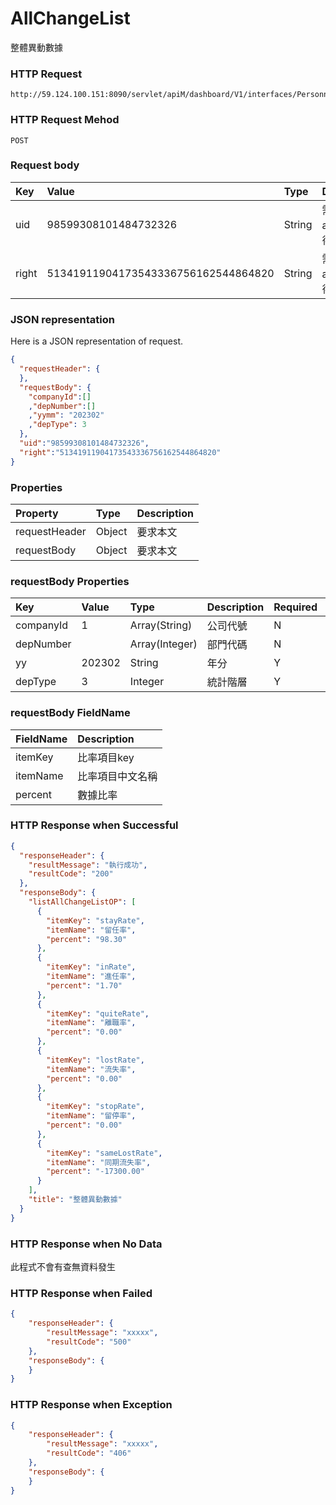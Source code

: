 # AllChangeList
整體異動數據

### HTTP Request
```
http://59.124.100.151:8090/servlet/apiM/dashboard/V1/interfaces/PersonnelChange/AllChangeList
```

### HTTP Request Mehod
```
POST
```

### Request body
| Key | Value | Type | Description |
|:----------|:-------------|:-----|:------------|
| uid | 98599308101484732326 | String | 需透過apiLogin取得
| right | 51341911904173543336756162544864820 | String | 需透過apiLogin取得 |

### JSON representation

Here is a JSON representation of request.
```json
{
  "requestHeader": {
  },
  "requestBody": {
    "companyId":[]
    ,"depNumber":[]
    ,"yymm": "202302"
    ,"depType": 3
  },
  "uid":"98599308101484732326",
  "right":"51341911904173543336756162544864820"
}
```

### Properties
| Property | Type | Description |
|:---------|:-----|:------------|
| requestHeader | Object | 要求本文 |
| requestBody | Object | 要求本文 |

### requestBody Properties
| Key | Value | Type | Description | Required | Format |
|:----------|:-------------|:-----|:------------|:------------|:------------|
| companyId | 1 | Array(String) | 公司代號 | N | n/a |
| depNumber |  | Array(Integer) | 部門代碼 | N | n/a |
| yy | 202302 | String | 年分 | Y | YYYY |
| depType | 3 | Integer | 統計階層 | Y | n/a |

### requestBody FieldName
| FieldName | Description |
|:----------|:-------------|
| itemKey | 比率項目key |
| itemName | 比率項目中文名稱 |
| percent | 數據比率 |


### HTTP Response when Successful
```json
{
  "responseHeader": {
    "resultMessage": "執行成功",
    "resultCode": "200"
  },
  "responseBody": {
    "listAllChangeListOP": [
      {
        "itemKey": "stayRate",
        "itemName": "留任率",
        "percent": "98.30"
      },
      {
        "itemKey": "inRate",
        "itemName": "進任率",
        "percent": "1.70"
      },
      {
        "itemKey": "quiteRate",
        "itemName": "離職率",
        "percent": "0.00"
      },
      {
        "itemKey": "lostRate",
        "itemName": "流失率",
        "percent": "0.00"
      },
      {
        "itemKey": "stopRate",
        "itemName": "留停率",
        "percent": "0.00"
      },
      {
        "itemKey": "sameLostRate",
        "itemName": "同期流失率",
        "percent": "-17300.00"
      }
    ],
    "title": "整體異動數據"
  }
}
```

### HTTP Response when No Data
此程式不會有查無資料發生

### HTTP Response when Failed
```json
{
    "responseHeader": {
        "resultMessage": "xxxxx",
        "resultCode": "500"
    },
    "responseBody": {
    }
}
```

### HTTP Response when Exception
```json
{
    "responseHeader": {
        "resultMessage": "xxxxx",
        "resultCode": "406"
    },
    "responseBody": {
    }
}
```
